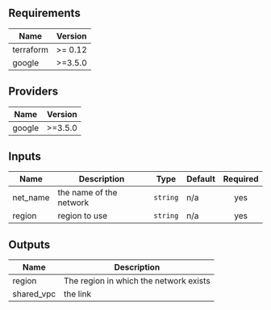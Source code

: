 ## Requirements

| Name | Version |
|------|---------|
| terraform | >= 0.12 |
| google | >=3.5.0 |

## Providers

| Name | Version |
|------|---------|
| google | >=3.5.0 |

## Inputs

| Name | Description | Type | Default | Required |
|------|-------------|------|---------|:--------:|
| net\_name | the name of the network | `string` | n/a | yes |
| region | region to use | `string` | n/a | yes |

## Outputs

| Name | Description |
|------|-------------|
| region | The region in which the network exists |
| shared\_vpc | the link |

